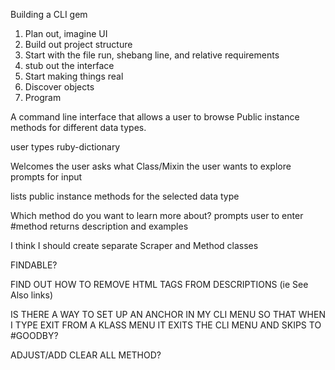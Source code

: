 Building a CLI gem

1. Plan out, imagine UI
2. Build out project structure
3. Start with the file run, shebang line, and relative requirements
4. stub out the interface
5. Start making things real
6. Discover objects
7. Program


A command line interface that allows a user to browse Public instance methods for different data types.

user types ruby-dictionary

Welcomes the user
asks what Class/Mixin the user wants to explore
prompts for input

lists public instance methods for the selected data type

Which method do you want to learn more about?
prompts user to enter #method
returns description and examples


I think I should create separate Scraper and Method classes

FINDABLE?

FIND OUT HOW TO REMOVE HTML TAGS FROM DESCRIPTIONS (ie See Also links)

IS THERE A WAY TO SET UP AN ANCHOR IN MY CLI MENU SO THAT WHEN I TYPE EXIT FROM A KLASS MENU IT EXITS THE CLI MENU AND SKIPS TO #GOODBY?

ADJUST/ADD CLEAR ALL METHOD?

